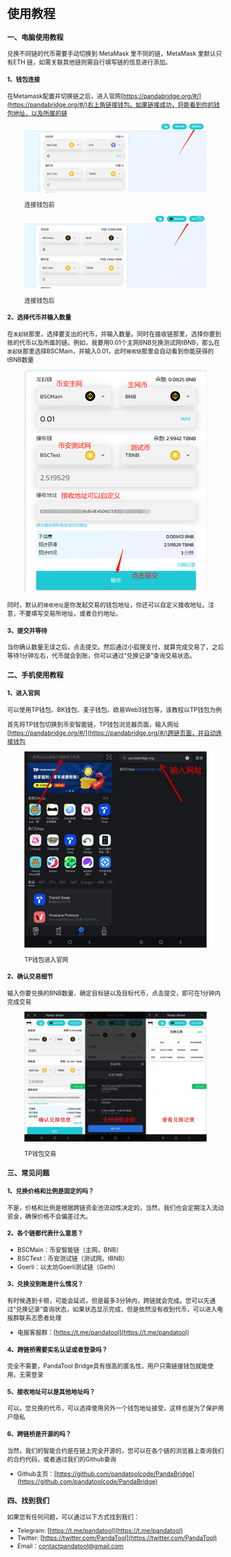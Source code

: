 # 使用教程

### 一、电脑使用教程

兑换不同链的代币需要手动切换到 MetaMask 里不同的链，MetaMask 里默认只有ETH 链，如需关联其他链则需自行填写链的信息进行添加。

#### 1、钱包连接

在Metamask配置并切换链之后，进入官网[https://pandabridge.org/#/](https://pandabridge.org/#/)右上角链接钱包。如果链接成功，将能看到你的钱包地址，以及所属的链

<figure><img src="../.gitbook/assets/pandabridge 连接钱包.png" alt=""><figcaption><p>连接钱包前</p></figcaption></figure>



<figure><img src="../.gitbook/assets/pandabridge 连接钱包后.png" alt=""><figcaption><p>连接钱包后</p></figcaption></figure>

#### 2、选择代币并输入数量

在`发起链`那里，选择要支出的代币，并输入数量。同时在接收链那里，选择你要到账的代币以及所属的链。例如，我要用0.01个主网BNB兑换测试网tBNB，那么在`发起链`那里选择BSCMain，并输入0.01，此时`接收链`那里会自动看到你能获得的tBNB数量

<figure><img src="../.gitbook/assets/PandaBridge 电脑端.png" alt=""><figcaption></figcaption></figure>

同时，默认的`接收地址`是你发起交易的钱包地址，你还可以自定义接收地址。注意，不要填写交易所地址，或者合约地址。

#### 3、提交并等待

当你确认数量无误之后，点击提交。然后通过小狐狸支付，就算完成交易了，之后等待1分钟左右，代币就会到账，你可以通过“兑换记录”查询交易状态。

### 二、手机使用教程

#### 1、进入官网

可以使用TP钱包、BK钱包、麦子钱包、欧易Web3钱包等，该教程以TP钱包为例

首先将TP钱包切换到币安智能链，TP钱包浏览器页面，输入网址[https://pandabridge.org/#/](https://pandabridge.org/#/)跨链页面，并自动连接钱包

<figure><img src="../.gitbook/assets/TP钱包进入跨链桥.jpg" alt=""><figcaption><p>TP钱包进入官网</p></figcaption></figure>

#### 2、确认交易细节

输入你要兑换的BNB数量、确定目标链以及目标代币，点击提交，即可在1分钟内完成交易

<figure><img src="../.gitbook/assets/pandabridge手机教程.jpg" alt=""><figcaption><p>TP钱包交易</p></figcaption></figure>

### 三、常见问题

#### 1、兑换价格和比例是固定的吗？

不是，价格和比例是根据跨链资金池流动性决定的，当然，我们也会定期注入流动资金，确保价格不会偏差过大。

#### 2、各个链都代表什么意思？

* BSCMain：币安智能链（主网，BNB）
* BSCTest：币安测试链（测试网，tBNB）
* Goerli：以太坊Goerli测试链（Geth）

#### 3、兑换没到账是什么情况？

有时候遇到卡顿，可能会延迟，但是最多3分钟内，跨链就会完成。您可以先通过“兑换记录”查询状态，如果状态显示完成，但是依然没有收到代币，可以进入电报群联系志愿者处理

* 电报客服群：[https://t.me/pandatool](https://t.me/pandatool)

#### 4、跨链桥需要实名认证或者登录吗？

完全不需要，PandaTool Bridge具有很高的匿名性，用户只需链接钱包就能使用，无需登录

#### 5、接收地址可以是其他地址吗？

可以。您兑换的代币，可以选择使用另外一个钱包地址接受，这样也是为了保护用户隐私

#### 6、跨链桥是开源的吗？

当然，我们的智能合约是在链上完全开源的，您可以在各个链的浏览器上查询我们的合约代码，或者通过我们的Github查询

* Github主页：[https://github.com/pandatoolcode/PandaBridge](https://github.com/pandatoolcode/PandaBridge)

### 四、找到我们

如果您有任何问题，可以通过以下方式找到我们：

* Telegram: [https://t.me/pandatool](https://t.me/pandatool)
* Twitter: [https://twitter.com/PandaTool](https://twitter.com/PandaTool)
* Email：contactpandatool@gmail.com

